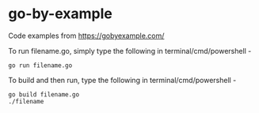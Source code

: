 # go-by-example

Code examples from https://gobyexample.com/

To run filename.go, simply type the following in terminal/cmd/powershell - 
```
go run filename.go
```
To build and then run, type the following in terminal/cmd/powershell - 
```
go build filename.go
./filename
```
